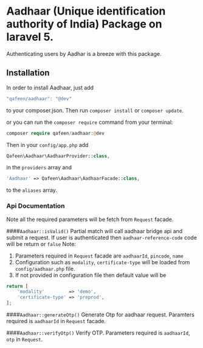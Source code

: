 # Aadhaar (Unique identification authority of India) Package on laravel 5.

Authenticating users by Aadhar is a breeze with this package.

## Installation

In order to install Aadhaar, just add

```js
"qafeen/aadhaar": "@dev"
```

to your composer.json. Then run `composer install` or `composer update`.

or you can run the `composer require` command from your terminal:

```php
composer require qafeen/aadhaar:@dev
```

Then in your `config/app.php` add
```php
Qafeen\Aadhaar\AadhaarProvider::class,
```
in the `providers` array and
```php
'Aadhaar' => Qafeen\Aadhaar\AadhaarFacade::class,
```
to the `aliases` array.

### Api Documentation
Note all the required parameters will be fetch from `Request` facade.

####`Aadhaar::isValid()`
Partial match will call aadhaar bridge api and submit a request. If user is authenticated then `aadhaar-reference-code` code will be return or `false`
Note: 
1. Parameters required in `Request` facade are `aadhaarId`, `pincode`, `name`
2. Configuration such as `modality`, `certificate-type` will be loaded from `config/aadhaar.php` file.
3. If not provided in configuration file then default value will be
```php
return [
    'modality'         => 'demo',
    'certificate-type' => 'preprod',
];
```

####`Aadhaar::generateOtp()`
Generate Otp for aadhaar request.
Paramters required is `aadhaarId` in `Request` facade.

####`Aadhaar::verifyOtp()`
Verify OTP.
Parameters required is `aadhaarId`, `otp` in `Request`.

